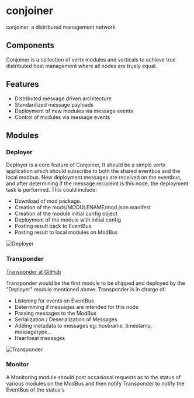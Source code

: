 conjoiner
=========

conjoiner, a distributed management network

## Components
Conjoiner is a collection of vertx modules and verticals to achieve true distributed host management where all nodes are truely equal. 

## Features
* Distributed message driven architecture
* Standardized message payloads
* Deployment of new modules via message events
* Control of modules via message events

## Modules
### Deployer
Deployer is a core feature of Conjoiner, It should be a simple vertx application which should subscribe to both the shared eventbus and the local modbus. New deployment messages are received on the eventbus, and after determining if the message recipieint is this node, the deployment task is performed. This could include:

* Download of mod package.
* Creation of the mods/MODULENAME/mod.json manifest
* Creation of the module initial config object
* Deployment of the module with initial config
* Posting result back to EventBus
* Posting result to local modules on ModBus

![Deployer](https://raw.github.com/unixunion/conjoiner/master/deployer.png?token=1773544__eyJzY29wZSI6IlJhd0Jsb2I6dW5peHVuaW9uL2NvbmpvaW5lci9tYXN0ZXIvZGVwbG95ZXIucG5nIiwiZXhwaXJlcyI6MTM4NjM0MjA0MX0%3D--2ef3f00f924da76e9ec7a1f9a16b4e37f96e1201)


### Transponder
[Transponder at GitHub](https://github.com/unixunion/transponder.git)

Transponder would be the first module to be shipped and deployed by the "Deployer" module mentioned above. Transponder is in charge of:

* Listening for events on EventBus
* Determining if messages are intended for this node
* Passing messages to the ModBus
* Serialization / Deserialization of Messages
* Adding metadata to messages eg: hostname, timestamp, messagetype…
* Heartbeat messages

![Transponder](https://raw.github.com/unixunion/conjoiner/master/transponder.png?token=1773544__eyJzY29wZSI6IlJhd0Jsb2I6dW5peHVuaW9uL2NvbmpvaW5lci9tYXN0ZXIvdHJhbnNwb25kZXIucG5nIiwiZXhwaXJlcyI6MTM4NjM0MzY5M30%3D--557c82f2d83f37d3b0974bfde1b414814ecb169a)




### Monitor
A Monitoring module should post occasional requests as to the status of various modules on the ModBus and then notify Transponder to notify the EventBus of the status's






